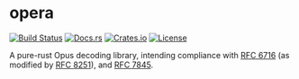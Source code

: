 # opera

[![Build Status](https://travis-ci.com/nuew/opera.svg?branch=master)][travis]
[![Docs.rs](https://docs.rs/opera/badge.svg)][docs]
[![Crates.io](https://img.shields.io/crates/v/opera.svg)][cargo]
[![License](https://img.shields.io/github/license/nuew/opera.svg)][license]

A pure-rust Opus decoding library, intending compliance with [RFC 6716]
\(as modified by [RFC 8251]), and [RFC 7845].

[travis]: https://travis-ci.com/nuew/opera
[docs]: https://docs.rs/opera/
[cargo]: https://crates.io/crates/opera/
[license]: https://github.com/nuew/opera/blob/master/LICENSE
[RFC 6716]: https://tools.ietf.org/html/rfc6716
[RFC 7845]: https://tools.ietf.org/html/rfc7845
[RFC 8251]: https://tools.ietf.org/html/rfc8251
